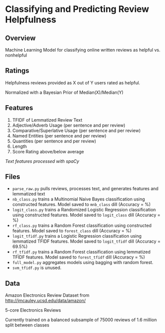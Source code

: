 # Classifying and Predicting Review Helpfulness

## Overview
Machine Learning Model for classifying online written reviews as helpful vs. nonhelpful

## Ratings
Helpfulness reviews provided as X out of Y users rated as helpful.

Normalized with a Bayesian Prior of Median(X)/Median(Y)

## Features
1. TFIDF of Lemmatized Review Text 
2. Adjective/Adverb Usage (per sentence and per review)
3. Comparative/Superlative Usage (per sentence and per review)
4. Named Entities (per sentence and per review)
5. Quantities (per sentence and per review)
6. Length
7. Score Rating above/below average

*Text features processed with spaCy*

## Files
* `parse_raw.py` pulls reviews, processes text, and generates features and lemmatized text
* `nb_class.py` trains a Multinomial Naive Bayes classification using constructed features. Model saved to `mnb_class` dill (Accuracy = %)
* `logit_class.py` trains a Randomized Logistic Regression classification using constructed features. Model saved to `logit_class` dill (Accuracy = %)
* `rf_class.py` trains a Random Forest classification using constructed features. Model saved to `forest_class` dill (Accuracy = %)
* `logit_tfidf.py` trains a Logistic Regression classification using lemmatized TFIDF features. Model saved to `logit_tfidf` dill (Accuracy = 69.5%)
* `rf_tfidf.py` trains a Random Forest classification using lemmatized TFIDF features. Model saved to `forest_tfidf` dill (Accuracy = %)
* `full_model.py` aggregates models using bagging with random forest.
* `svm_tfidf.py` is unused. 

## Data
Amazon Electronics Review Dataset from http://jmcauley.ucsd.edu/data/amazon/

5-core Electronics Reviews

Currently trained on a balanced subsample of 75000 reviews of 1.6 million split between classes

